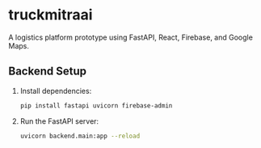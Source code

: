 # truckmitraai

A logistics platform prototype using FastAPI, React, Firebase, and Google Maps.
## Backend Setup

1. Install dependencies:
	```sh
	pip install fastapi uvicorn firebase-admin
	```
2. Run the FastAPI server:
	```sh
	uvicorn backend.main:app --reload
	```


